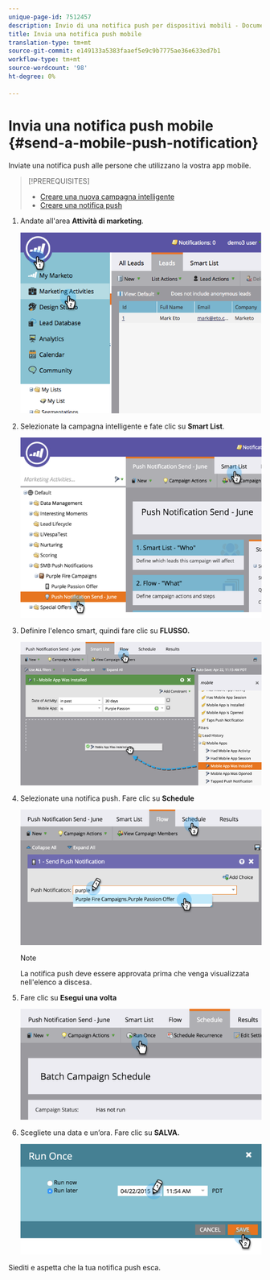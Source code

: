 ```yaml
---
unique-page-id: 7512457
description: Invio di una notifica push per dispositivi mobili - Documenti Marketo - Documentazione prodotto
title: Invia una notifica push mobile
translation-type: tm+mt
source-git-commit: e149133a5383faaef5e9c9b7775ae36e633ed7b1
workflow-type: tm+mt
source-wordcount: '98'
ht-degree: 0%

---
```



# Invia una notifica push mobile {#send-a-mobile-push-notification}

Inviate una notifica push alle persone che utilizzano la vostra app mobile.

>[!PREREQUISITES]
>
>* [Creare una nuova campagna intelligente](../../../product-docs/core-marketo-concepts/smart-campaigns/creating-a-smart-campaign/create-a-new-smart-campaign.md)
>* [Creare una notifica push](create-a-push-notification.md)

>



1. Andate all&#39;area **Attività di marketing**.

   ![](assets/image2015-4-22-18-3a31-3a54.png)

1. Selezionate la campagna intelligente e fate clic su **Smart List**.

   ![](assets/image2015-4-23-17-3a57-3a46.png)

1. Definire l&#39;elenco smart, quindi fare clic su **FLUSSO.**

   ![](assets/image2015-4-22-18-3a33-3a13.png)

1. Selezionate una notifica push. Fare clic su **Schedule**

   ![](assets/image2015-4-22-18-3a33-3a38.png)

   >[!NOTE]
   >
   >La notifica push deve essere approvata prima che venga visualizzata nell&#39;elenco a discesa.

1. Fare clic su **Esegui una volta**

   ![](assets/image2015-4-23-18-3a0-3a54.png)

1. Scegliete una data e un’ora. Fare clic su **SALVA.**

   ![](assets/image2015-4-23-18-3a1-3a33.png)

Siediti e aspetta che la tua notifica push esca.